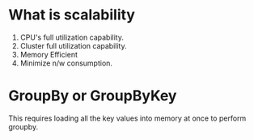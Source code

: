 # What is scalability 


1) CPU's full utilization capability.
2) Cluster full utilization capability.
3) Memory Efficient
4) Minimize n/w consumption. 

# GroupBy or GroupByKey

This requires loading all the key values into memory at once to perform groupby. 

